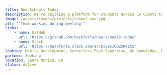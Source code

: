 ```yaml
---
title: New Schools Today
description: We’re building a platform for students across LA County to create more accessible school-related apps and web apps. Our desired impact is to make students feel more welcomed and included in their community through an online academic environment created by peers, for peers
image: /assets/images/projects/school-new.jpg
alt: "'Team working during meeting'"
links: 
    - name: GitHub
      url: 'https://github.com/hackforla/new-schools-today'
    - name: Slack
      url: 'https://hackforla.slack.com/archives/CQZ5R91C5'
looking: Mobile Development, Serverless PaaS Expertise, UX knowledge, React Web Development, Marketing/Research, any high school student or technical mentor interested
partner: Seeking
location: Santa Monica, CA
status: Active
---
```

